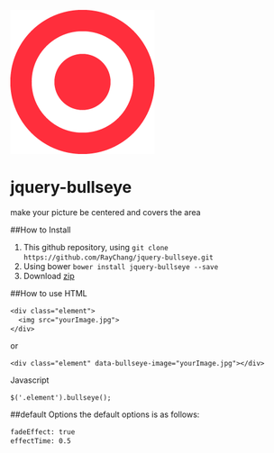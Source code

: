![bullseye icon](assets/images/bullseye.png)
# jquery-bullseye
make your picture be centered and covers the area

##How to Install
1. This github repository, using `git clone https://github.com/RayChang/jquery-bullseye.git`
2. Using bower `bower install jquery-bullseye --save`
3. Download [zip](https://github.com/RayChang/jquery-bullseye/archive/master.zip)

##How to use
HTML

	<div class="element">
      <img src="yourImage.jpg">
    </div>
or

	<div class="element" data-bullseye-image="yourImage.jpg"></div>

Javascript

	$('.element').bullseye();
	
##default Options
the default options is as follows:

	fadeEffect: true
	effectTime: 0.5